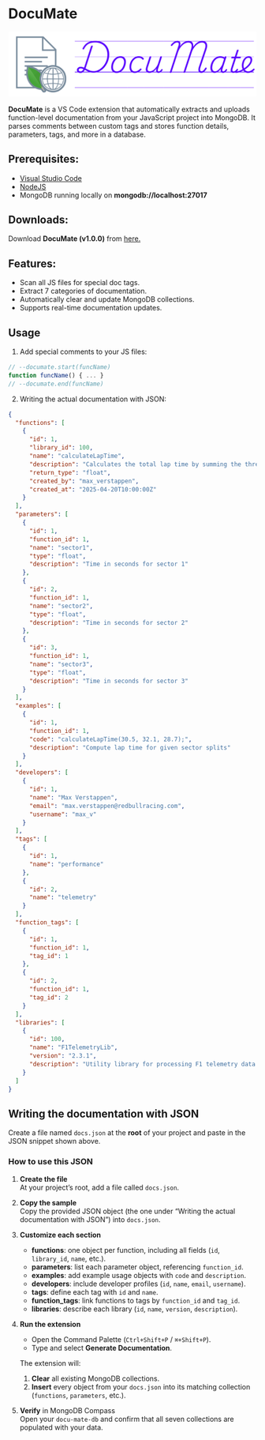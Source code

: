 # DocuMate

<img src="./assets/documate_banner.png" alt="DocuMate Banner" width="700">

**DocuMate** is a VS Code extension that automatically extracts and uploads function-level documentation from your JavaScript project into MongoDB. It parses comments between custom tags and stores function details, parameters, tags, and more in a database.

## Prerequisites:
- <a href="https://code.visualstudio.com/" target="blank">Visual Studio Code</a>
- <a href="https://nodejs.org/en/" target="blank">NodeJS</a>
- MongoDB running locally on **mongodb://localhost:27017**

## Downloads:
Download **DocuMate (v1.0.0)** from <a href="https://drive.google.com/file/d/1kV7xLrz04z5wD6kOXAFY3KgAZqTDcKyB/view?usp=sharing">here.</a>

## Features:
- Scan all JS files for special doc tags.
- Extract 7 categories of documentation.
- Automatically clear and update MongoDB collections.
- Supports real-time documentation updates.

## Usage

1. Add special comments to your JS files:

```js
// --documate.start(funcName)
function funcName() { ... }
// --documate.end(funcName)
```

2. Writing the actual documentation with JSON:

```json
{
  "functions": [
    {
      "id": 1,
      "library_id": 100,
      "name": "calculateLapTime",
      "description": "Calculates the total lap time by summing the three sector times.",
      "return_type": "float",
      "created_by": "max_verstappen",
      "created_at": "2025-04-20T10:00:00Z"
    }
  ],
  "parameters": [
    {
      "id": 1,
      "function_id": 1,
      "name": "sector1",
      "type": "float",
      "description": "Time in seconds for sector 1"
    },
    {
      "id": 2,
      "function_id": 1,
      "name": "sector2",
      "type": "float",
      "description": "Time in seconds for sector 2"
    },
    {
      "id": 3,
      "function_id": 1,
      "name": "sector3",
      "type": "float",
      "description": "Time in seconds for sector 3"
    }
  ],
  "examples": [
    {
      "id": 1,
      "function_id": 1,
      "code": "calculateLapTime(30.5, 32.1, 28.7);",
      "description": "Compute lap time for given sector splits"
    }
  ],
  "developers": [
    {
      "id": 1,
      "name": "Max Verstappen",
      "email": "max.verstappen@redbullracing.com",
      "username": "max_v"
    }
  ],
  "tags": [
    {
      "id": 1,
      "name": "performance"
    },
    {
      "id": 2,
      "name": "telemetry"
    }
  ],
  "function_tags": [
    {
      "id": 1,
      "function_id": 1,
      "tag_id": 1
    },
    {
      "id": 2,
      "function_id": 1,
      "tag_id": 2
    }
  ],
  "libraries": [
    {
      "id": 100,
      "name": "F1TelemetryLib",
      "version": "2.3.1",
      "description": "Utility library for processing F1 telemetry data."
    }
  ]
}

```
## Writing the documentation with JSON

Create a file named `docs.json` at the **root** of your project and paste in the JSON snippet shown above.

### How to use this JSON

1. **Create the file**  
   At your project’s root, add a file called `docs.json`.

2. **Copy the sample**  
   Copy the provided JSON object (the one under “Writing the actual documentation with JSON”) into `docs.json`.

3. **Customize each section**  
   - **functions**: one object per function, including all fields (`id`, `library_id`, `name`, etc.).  
   - **parameters**: list each parameter object, referencing `function_id`.  
   - **examples**: add example usage objects with `code` and `description`.  
   - **developers**: include developer profiles (`id`, `name`, `email`, `username`).  
   - **tags**: define each tag with `id` and `name`.  
   - **function_tags**: link functions to tags by `function_id` and `tag_id`.  
   - **libraries**: describe each library (`id`, `name`, `version`, `description`).

4. **Run the extension**  
   - Open the Command Palette (`Ctrl+Shift+P` / `⌘+Shift+P`).  
   - Type and select **Generate Documentation**.  

   The extension will:
   1. **Clear** all existing MongoDB collections.  
   2. **Insert** every object from your `docs.json` into its matching collection (`functions`, `parameters`, etc.).

5. **Verify** in MongoDB Compass  
   Open your `docu-mate-db` and confirm that all seven collections are populated with your data.  
